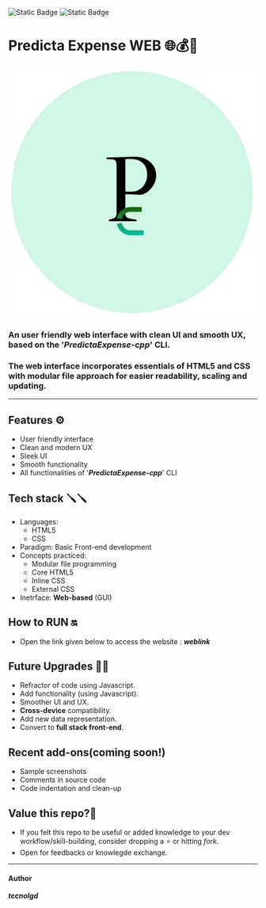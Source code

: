 ![Static Badge](https://img.shields.io/badge/website-Static-red)
![Static Badge](https://img.shields.io/badge/innterface-Web-lightblue)

# Predicta Expense WEB 🌐💰🔮 
 ![Sample Output](logo.png)
 
### An user friendly web interface with clean UI and smooth UX, based on the '***PredictaExpense-cpp***' CLI.
### The web interface incorporates essentials of HTML5 and CSS with modular file approach for easier readability, scaling and updating.
---
## Features ⚙️
* User friendly interface
* Clean and modern UX
* Sleek UI
* Smooth functionality
* All functionalities of '***PredictaExpense-cpp***' CLI

## Tech stack 🪛🪛
* Languages:
  * HTML5
  * CSS
* Paradigm:
  Basic Front-end development
* Concepts practiced:
     * Modular file programming
     * Core HTML5
     * Inline CSS
     * External CSS
* Inetrface:
  **Web-based** (GUI)
      

## How to RUN 🔛
* Open the link given below to access the website :
      ***weblink***

  

## Future Upgrades  🚀🚀
* Refractor of code using Javascript.
* Add functionality (using Javascript).
* Smoother UI and UX.
* **Cross-device** compatibility.
* Add new data representation.
* Convert to **full stack front-end**.

## Recent add-ons(coming soon!)
* Sample screenshots
* Comments in source code
* Code indentation and clean-up

## Value this repo?💫     
* If you felt this repo to be useful or added knowledge to your dev workflow/skill-building, consider dropping a ⭐️ or hitting *fork*.
* Open for feedbacks or knowlegde exchange.
---
#### Author   
  ***tecnolgd***






